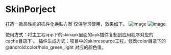 # SkinPorject
打造一款高性能的插件化换肤方案 仅供学习使用，效果如下。
![image](https://user-images.githubusercontent.com/67728159/197963498-5a00f048-eefd-4334-86ff-03803fbbad3a.png)
![image](https://user-images.githubusercontent.com/67728159/197963572-5c07fcee-bcc3-4d97-8e3f-c35f4c4eb2ca.png)

使用方式：将主工程app下的skinapk里面的apk插件复制到应用程序对应的cache目录下 。
插件生成方式：项目中的skinresource工程，修改color目录下的 <color name="purple_200">@android:color/holo_green_light</color> 对应的颜色值。
